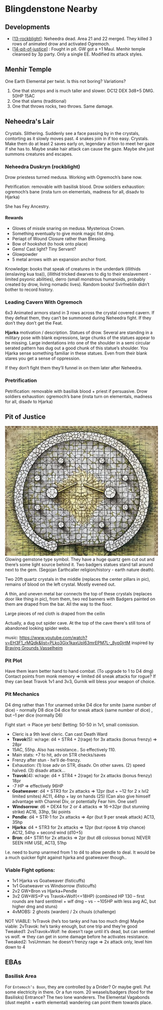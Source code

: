 # Blingdenstone Nearby


## Developments
- [[13-rockblight]]: Neheedra dead. Area 21 and 22 merged. They killed 3 rows of animated drow and activated Ogremoch.
- [[14-pit-of-justice]] : Fought in pit. GW got a +1 Maul. Menhir temple cleansed by 3p party. Only a single EE. Modified its attack styles.
## Menhir  Temple
One Earth Elemental per twist. Is this not boring? Variations?
1. One that stomps and is much taller and slower. DC12 DEX 3d8+5 DMG. 50HP 15AC
2. One that slams (traditional)
3. One that throws rocks, two throws. Same damage.

## Neheedra's Lair
Crystals. Slithering. Suddenly see a face passing by in the crystals, contorting as it slowly moves past. 4 snakes join in if too easy. Crystals. Make them do at least 2 saves early on, legendary action to meet her gaze if she has to. Maybe snake hair attack can cause the gaze. Maybe she just summons creatures and escapes.

### Neheedra Duskryn (rockblight)
Drow priestess turned medusa. Working with Ogremoch’s bane now.

Petrification: removable with basilisk blood.
Drow soldiers exhaustion: ogremoch’s bane (insta turn on elementals, madness for all, disadv to Hjarka)

She has Fey Ancestry.

#### Rewards
- Gloves of missle snaring on medusa. Mysterious Crown.
- Something eventually to give monk magic fist dmg.
- Periapt of Wound Closure rather than Blessing.
- Bow of hookshot (to hook onto place)
- Gems! Cast light? Tiny Servant?
- Glowpowder
- 5 metal arrows with an expansion anchor front.

Knowledge: books that speak of creatures in the underdark (illithids (enslaving kua toa)), (illithid tricked dwarves to dig to their enslavement - limited psyonic abilities), derro (small monstrous humanoids, probably created by drow, living nomadic lives). Random books! Svirfneblin didn’t bother to record history.

### Leading Cavern With Ogremoch
6x3 Animated armors stand in 3 rows across the crystal covered cavern.
If they defeat them, they can’t be summoned during Neheedra fight. If they don’t they don’t get the Feat.

**Hjarka** motivation / description. Statues of drow. Several are standing in a military pose with blank expressions, large chunks of the statues appear to be missing. Large indentations into one of the shoulder in a semi circular serated pattern has dug out a good chunk of this statue’s shoulder. You Hjarka sense something familiar in these statues. Even from their blank stares you get a sense of oppression.

If they don’t fight them they’ll funnel in on them later after Neheedra.

### Pretrification
Petrification: removable with basilisk blood + priest if persuasive.
Drow soldiers exhaustion: ogremoch’s bane (insta turn on elementals, madness for all, disadv to Hjarka)

## Pit of Justice
![](blingdenstone-pit.png)
Glowing gemstone type symbol. They have a huge quartz gem cut out and there’s some light source behind it. Two badgers statues stand tall around next to the gem. (Segojan Earthcaller religion/history - earth nature death).

Two 20ft quartz crystals in the middle (replaces the center pillars in pic), remains of blood on the left crystal. Mostly evened out.

A thin, and uneven metal bar connects the top of these crystals (replaces door like thing in pic), from them, two red banners with Badgers painted on them are draped from the bar. All the way to the floor.

Large pieces of red cloth is draped from the ceilin

Actually, a dug out spider cave. At the top of the cave there's still tons of abandoned looking spider webs.

music: https://www.youtube.com/watch?v=EH3F1_rMQdk&list=PLko3Gix1kaxUpl63mrEPM7L-_8yp0jrtM
inspired by [Braving Grounds Vasselheim](http://criticalrole.wikia.com/wiki/The_Stormlord)

### Pit Plot
Have them learn better hand to hand combat. (To upgrade to 1 to D4 dmg)
Contact points from monk memory => limited d4 sneak attacks for rogue?
If they can beat Travok 1v1 and 3v3, Gurnik will bless your weapon of choice.

### Pit Mechanics
D4 dmg rather than 1 for unarmed strike
D4 dice for smite (same number of dice) - normally D8 dice
D4 dice for sneak attack (same number of dice) , but –1 per dice (normally D6)

Fight start -> Place yer bets!
Betting: 50-50 in 1v1, small comission.

- Cleric is a 9th level cleric. Can cast Death Ward
- **Travok**(5): w/rage: d4 + STR4 + 2(rage) for 3x attacks (bonus frenzy) => 28pr
- 15AC, 55hp. Also has resistance.. So effectively 110.
- Main stats: +7 to hit, adv on STR checks/saves
- Frenzy after stun - he'll de-frenzy.
- Exhaustion: (1) lose adv on STR, disadv. On other saves. (2) speed halved. (3) disadv attack...
- **Travok**(4): w/rage: d4 + STR4 + 2(rage) for 2x attacks (bonus frenzy) 18pr
- -7 HP => effectively 96HP
- **Goatweaver**: d4 + STR3  for 2x attacks => 12pr (but + ~12 for 2 x lvl2 limited smites) AC11, 44hp + lay on hands (25) (Can also give himself advantage with Channel Div, or potentially Fear him. One use!)
- **Windsorrow**: d6 + DEX4 for 2 or 4 attacks => 16->32pr (but stunning strike) AC16, 33hp, 5ki points
- **Pendle**: d4 + STR-1 for 2x attacks => 4pr (but 9 per sneak attack) AC13, 35hp
- **Hjarka**: d4 + STR3 for 2x attacks => 12pr (but ripose & trip chance) AC12, 54hp + second wind (d10+5)
- **Bron**: d4+ STR1 for 2x attacks => 2pr (but d8 colossus bonus) NEVER SEEN HIM USE, AC13, 51hp

I.e. need to bump unarmed from 1 to d4 to allow pendle to deal.
It would be a much quicker fight against hjarka and goatweaver though..

### Viable Fight options:
- 1v1 Hjarka vs Goatweaver (fisticuffs)
- 1v1 Goatweaver vs Windsorrow (fisticuffs)
- 2v2 GW+Bron vs Hjarka+Pendle
- 3v2 GW+WS+P vs Travok+Wolf(<=18HP) (combined HP 130 – first rounds are hard sentitnel + wlf dmg – vs - ~105HP with less avg AC, but higher dmg and stuns)
- 4vMOBS: 2 ghosts (warden) / 2x chuuls (challenge)

NOT VIABLE: 1vTravok (he’s too tanky and has too much dmg)
Maybe viable: 2vTravok: he’s tanky enough, but one trip and they’re good
Tweaked1: 2vsTravok+Wolf: he doesn’t rage until it’s dead, but can sentinel vs wolf.
=> they can get in some damage before he activates resistance.
Tweaked2: 1vsUmman: he doesn’t frenzy rage => 2x attack only, level him down to 4

## EBAs
### Basilisk Area
For `Entemoch’s Boon`, they are controlled by a Drider?
Or maybe grell. Put some electricity in there.
Or a fun room. 20 weasels/badgers (food for the Basilisks)
Entrance? The two lone wanderers. The Elemental Vagabonds  (dust mephit + earth elemental) wandering can point them towards place.

[//begin]: # "Autogenerated link references for markdown compatibility"
[13-rockblight]: ../recaps/13-rockblight "13-rockblight"
[14-pit-of-justice]: ../recaps/14-pit-of-justice "14-pit-of-justice"
[//end]: # "Autogenerated link references"

